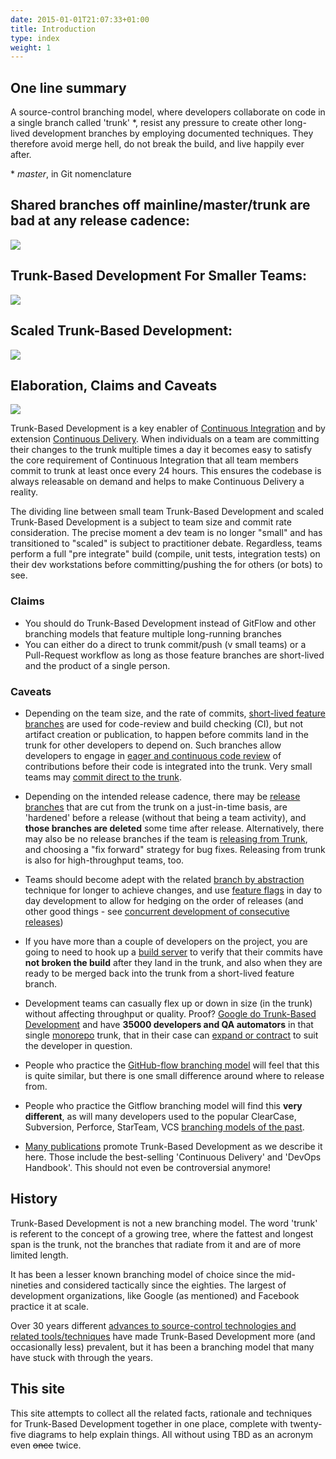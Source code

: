 ```yaml
---
date: 2015-01-01T21:07:33+01:00
title: Introduction
type: index
weight: 1
---
```


<!-- print <h1 style="color: white; padding: 32px 20px 72px; background-image:url(/images/LogoSlim.png); background-repeat: no-repeat; background-size: 100% auto"><span style="background-color: #5677fc">Introduction</span></h1> print -->


## One line summary

A source-control branching model, where developers collaborate on code in a single branch called 'trunk' *,
resist any pressure to create other long-lived development branches by employing documented techniques. They
therefore avoid merge hell, do not break the build, and live happily ever after.

 &ast; *master*, in Git nomenclature

## Shared branches off mainline/master/trunk are bad at any release cadence:

![](trunk1a.png)

## Trunk-Based Development For Smaller Teams:

![](trunk1b.png)

## Scaled Trunk-Based Development:

![](trunk1c.png)

## Elaboration, Claims and Caveats

![](ix_key.png)

Trunk-Based Development is a key enabler of [Continuous Integration](/continuous-integration/) and by extension
[Continuous Delivery](/continuous-delivery/). When individuals on a team are committing their changes to the trunk
multiple times a day it becomes easy to satisfy the core requirement of Continuous Integration that all team
members commit to trunk at least once every 24 hours. This ensures the codebase is always releasable on demand
and helps to make Continuous Delivery a reality.

The dividing line between small team Trunk-Based Development and scaled Trunk-Based Development is a subject to team size and commit rate consideration. The precise moment a dev team is no longer "small" and has transitioned to "scaled" is subject to practitioner debate.  Regardless, teams perform a full "pre integrate" build (compile, unit tests, integration tests) on their dev workstations before committing/pushing the for others (or bots) to see.

### Claims

- You should do Trunk-Based Development instead of GitFlow and other branching models that feature multiple long-running branches
- You can either do a direct to trunk commit/push (v small teams) or a Pull-Request workflow as long as those feature branches
  are short-lived and the product of a single person.

### Caveats

- Depending on the team size, and the rate of commits,
  [short-lived feature branches](/short-lived-feature-branches/) are used for
  code-review and build checking (CI), but not artifact creation or publication, to happen before commits land in the trunk for other developers to depend on.
  Such branches allow developers to engage in [eager and continuous code review](/continuous-review/) of contributions
  before their code is integrated into the trunk. Very small teams may [commit direct to the trunk](/committing-straight-to-the-trunk/).

- Depending on the intended release cadence, there may be [release branches](/branch-for-release/) that are cut from the trunk on
  a just-in-time basis, are 'hardened' before a release (without that being a team activity), and **those branches are deleted** some time after release. Alternatively, there
  may also be no release branches if the team is [releasing from Trunk](/release-from-trunk/), and choosing a "fix
  forward" strategy for bug fixes. Releasing from trunk is also for high-throughput teams, too.

- Teams should become adept with the related [branch by abstraction](/branch-by-abstraction/) technique for longer
  to achieve changes, and use [feature flags](/feature-flags/) in day to day development to allow for hedging on
  the order of releases (and other good things - see [concurrent development of consecutive releases](/concurrent-development-of-consecutive-releases/))

- If you have more than a couple of developers on the project, you are going to need to hook up a
  [build server](/continuous-integration/) to verify that their commits have **not broken the build**
  after they land in the trunk, and also when they are ready to be merged back into the trunk from a
  short-lived feature branch.

- Development teams can casually flex up or down in size (in the trunk) without affecting throughput or quality.
  Proof? [Google do Trunk-Based Development](/game-changers/index.html#google-revealing-their-monorepo-trunk-2016) and
  have **35000 developers and QA automators** in that single [monorepo](/monorepos/) trunk, that in their case can
  [expand or contract](/expanding-contracting-monorepos/) to suit the developer in question.

- People who practice the [GitHub-flow branching model](/alternative-branching-models/index.html#modern-claimed-high-throughput-branching-models) will feel
  that this is quite similar, but there is one small difference around where to release from.

- People who practice the Gitflow branching model will find this **very different**, as will many developers used to
  the popular ClearCase, Subversion, Perforce, StarTeam, VCS [branching models of the past](/alternative-branching-models/index.html#legacy-branching-models).

- [Many publications](/publications/) promote Trunk-Based Development as we describe it here. Those include the best-selling 'Continuous Delivery' and 'DevOps Handbook'. This should not even be controversial anymore!

## History

Trunk-Based Development is not a new branching model. The word 'trunk' is referent to the concept of a growing tree,
where the fattest and longest span is the trunk, not the branches that radiate from it and are of more limited length.

It has been a lesser known branching model of choice since the mid-nineties and considered tactically since the eighties.
The largest of development organizations, like Google (as mentioned) and Facebook practice it at scale.

Over 30 years different [advances to source-control technologies and related tools/techniques](/game-changers/) have made
Trunk-Based Development more (and occasionally less) prevalent, but it has been a branching model that many have stuck
with through the years.

## This site

This site attempts to collect all the related facts, rationale and techniques for Trunk-Based Development together
in one place, complete with twenty-five diagrams to help explain things. All without using TBD as an acronym
even ~~once~~ twice.
